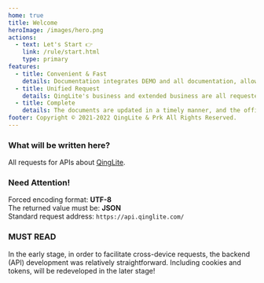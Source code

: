 ```yaml
---
home: true
title: Welcome
heroImage: /images/hero.png
actions:
  - text: Let's Start 👉
    link: /rule/start.html
    type: primary
features:
  - title: Convenient & Fast
    details: Documentation integrates DEMO and all documentation, allowing u to greatly improve efficiency in the development process.
  - title: Unified Request
    details: QingLite's business and extended business are all requested by the unified API address.
  - title: Complete
    details: The documents are updated in a timely manner, and the official documents are authoritative!
footer: Copyright © 2021-2022 QingLite & Prk All Rights Reserved.
---
```


### What will be written here?
All requests for APIs about [QingLite](https://www.qinglite.com/ "QingLite").

### Need Attention!
Forced encoding format: **UTF-8**  
The returned value must be: **JSON**  
Standard request address: `https://api.qinglite.com/`

### MUST READ
In the early stage, in order to facilitate cross-device requests, the backend (API) development was relatively straightforward. Including cookies and tokens, will be redeveloped in the later stage!